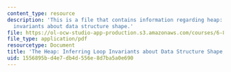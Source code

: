 ```yaml
---
content_type: resource
description: 'This is a file that contains information regarding heap: inferring loop
  invariants about data structure shape.'
file: https://ol-ocw-studio-app-production.s3.amazonaws.com/courses/6-820-fundamentals-of-program-analysis-fall-2015/1556895bd4e7db4d556e8d7ba5a0e690_MIT6_820F15_L20.pdf
file_type: application/pdf
resourcetype: Document
title: 'The Heap: Inferring Loop Invariants about Data Structure Shape, Lecture 20'
uid: 1556895b-d4e7-db4d-556e-8d7ba5a0e690
---
```

